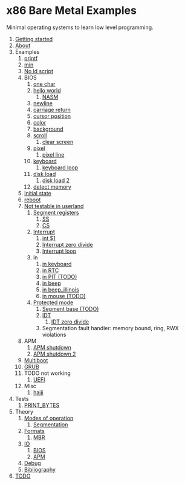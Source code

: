 # x86 Bare Metal Examples

Minimal operating systems to learn low level programming.

1.  [Getting started](getting-started.md)
1.  [About](about.md)
1.  Examples
    1.  [printf](printf/)
    1.  [min](min.S)
    1.  [No ld script](no-ld-script/)
    1.  BIOS
        1.  [one char](bios_one_char.S)
        1.  [hello world](bios_hello_world.S)
            1.  [NASM](nasm/)
        1.  [newline](bios_newline.S)
        1.  [carriage return](bios_carriage_return.S)
        1.  [cursor position](bios_cursor_position.S)
        1.  [color](bios_color.S)
        1.  [background](bios_background.S)
        1.  [scroll](bios_scroll.S)
            1.  [clear screen](bios_clear_screen.S)
        1.  [pixel](bios_pixel.S)
            1.  [pixel line](bios_pixel_line.S)
        1.  [keyboard](bios_keyboard.S)
            1.  [keyboard loop](bios_keyboard_loop.S)
        1.  [disk load](bios_disk_load.S)
            1.  [disk load 2](bios_disk_load2.S)
        1.  [detect memory](bios_detect_memory.S)
    1.  [Initial state](initial_state.S)
    1.  [reboot](reboot.S)
    1.  [Not testable in userland](not-testable-in-userland.md)
        1.  [Segment registers](segment_registers.S)
            1.  [SS](ss.S)
            1.  [CS](cs.S)
        1.  [Interrupt](interrupt.S)
            1.  [int $1](interrupt1.S)
            1.  [Interrupt zero divide](interrupt_zero_divide.S)
            1.  [Interrupt loop](interrupt_loop.S)
        1.  in
            1.  [in keyboard](in_keyboard.S)
            1.  [in RTC](in_rtc.S)
            1.  [in PIT (TODO)](in_pit.S)
            1.  [in beep](in_beep.S)
            1.  [in beep_illinois](in_beep_illinois.S)
            1.  [in mouse (TODO)](in_mouse.S)
        1.  [Protected mode](protected_mode.S)
            1. [Segment base (TODO)](segment_base.S)
            1. [IDT](idt.S)
                1. [IDT zero divide](idt_zero_divide.S)
            1. Segmentation fault handler: memory bound, ring, RWX violations
    1.  APM
        1.  [APM shutdown](apm_shutdown.S)
        1.  [APM shutdown 2](apm_shutdown2.S)
    1.  [Multiboot](multiboot/)
    1.  [GRUB](grub/)
    1.  TODO not working
        1. [UEFI](uefi/)
    1.  Misc
        1.  [hajji](hajji/)
1.  Tests
    1. [PRINT_BYTES](test_print_bytes.S)
1.  Theory
    1.  [Modes of operation](modes-of-operation.md)
        1.  [Segmentation](segmentation.md)
    1.  [Formats](formats.md)
        1.  [MBR](mbr.md)
    1.  [IO](io.md)
        1.  [BIOS](bios.md)
        1.  [APM](apm.md)
    1.  [Debug](debug.md)
    1.  [Bibliography](bibliography.md)
1.  [TODO](TODO.md)
